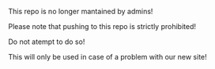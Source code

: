 This repo is no longer mantained by admins!

Please note that pushing to this repo is strictly prohibited!

Do not atempt to do so!

This will only be used in case of a problem with our new site!
